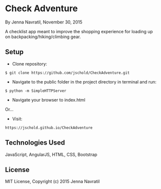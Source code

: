 Check Adventure
==========

By Jenna Navratil, November 30, 2015

A checklist app meant to improve the shopping experience for loading up on backpacking/hiking/climbing gear.

Setup
----------
* Clone repository:
```console
$ git clone https://github.com/jschold/CheckAdventure.git
```
* Navigate to the public folder in the project directory in terminal and run:
```console
$ python -m SimpleHTTPServer
```
* Navigate your browser to index.html

Or...

* Visit:
```
https://jschold.github.io/CheckAdventure
```

Technologies Used
----------
JavaScript, AngularJS, HTML, CSS, Bootstrap

License
----------
MIT License, Copyright (c) 2015 Jenna Navratil
